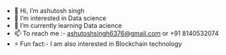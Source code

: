 - 👋 Hi, I’m ashutosh singh
- 👀 I’m interested in Data science
- 🌱 I’m currently learning  Data acience
- 📫 To reach me :- ashutoshsingh6376@gmail.com or +91 8140532074
- ⚡ Fun fact:- I am also interested in Blockchain technology

